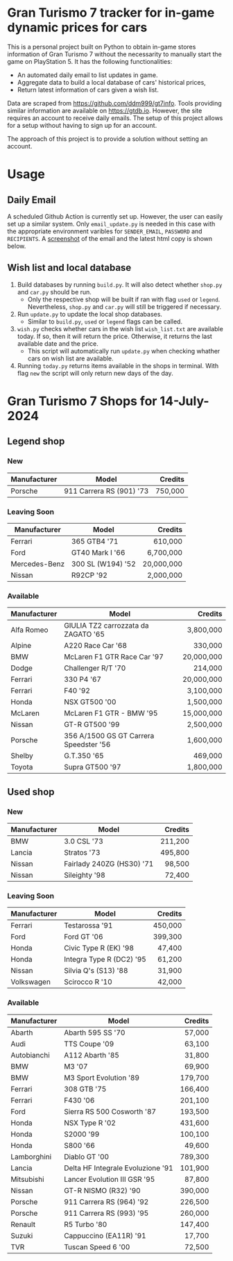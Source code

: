 # Gran Turismo 7 tracker for in-game dynamic prices for cars

This is a personal project built on Python to obtain in-game stores information of Gran Turismo 7 without the necessarity to manually start the game on PlayStation 5. It has the following functionalities:

- An automated daily email to list updates in game.
- Aggregate data to build a local database of cars' historical prices,
- Return latest information of cars given a wish list.

Data are scraped from https://github.com/ddm999/gt7info. Tools providing similar information are available on https://gtdb.io. However, the site requires an account to receive daily emails. The setup of this project allows for a setup without having to sign up for an account.

The approach of this project is to provide a solution without setting an account.

# Usage

## Daily Email

A scheduled Github Action is currently set up. However, the user can easily set up a similar system. Only `email_update.py` is needed in this case with the appropriate environment varibles for `SENDER_EMAIL`, `PASSWORD` and `RECIPIENTS`. A [screenshot](https://raw.githubusercontent.com/marcohoucheng/Gran-Turismo-7-Price-Tracker/main/data/email_screenshot.png) of the email and the latest html copy is shown below.

## Wish list and local database

1. Build databases by running `build.py`. It will also detect whether `shop.py` and `car.py` should be run.
    - Only the respective shop will be built if ran with flag `used` or `legend`. Nevertheless, `shop.py` and `car.py` will still be triggered if necessary.
2. Run `update.py` to update the local shop databases.
    - Similar to `build.py`, `used` or `legend` flags can be called.
3. `wish.py` checks whether cars in the wish list `wish_list.txt` are available today. If so, then it will return the price. Otherwise, it returns the last available date and the price.
    - This script will automatically run `update.py` when checking whather cars on wish list are available.
4. Running `today.py` returns items available in the shops in terminal. With flag `new` the script will only return new days of the day.


# Gran Turismo 7 Shops for 14-July-2024



## Legend shop

### New
 | Manufacturer | Model | Credits |
 | --- | --- | --: |
|Porsche|911 Carrera RS (901) '73|750,000|

### Leaving Soon
 | Manufacturer | Model | Credits |
 | --- | --- | --: |
|Ferrari|365 GTB4 '71|610,000|
|Ford|GT40 Mark I '66|6,700,000|
|Mercedes-Benz|300 SL (W194) '52|20,000,000|
|Nissan|R92CP '92|2,000,000|

### Available
 | Manufacturer | Model | Credits |
 | --- | --- | --: |
|Alfa Romeo|GIULIA TZ2 carrozzata da ZAGATO '65|3,800,000|
|Alpine|A220 Race Car '68|330,000|
|BMW|McLaren F1 GTR Race Car '97|20,000,000|
|Dodge|Challenger R/T '70|214,000|
|Ferrari|330 P4 '67|20,000,000|
|Ferrari|F40 '92|3,100,000|
|Honda|NSX GT500 '00|1,500,000|
|McLaren|McLaren F1 GTR - BMW '95|15,000,000|
|Nissan|GT-R GT500 '99|2,500,000|
|Porsche|356 A/1500 GS GT Carrera Speedster '56|1,600,000|
|Shelby|G.T.350 '65|469,000|
|Toyota|Supra GT500 '97|1,800,000|


## Used shop

### New
 | Manufacturer | Model | Credits |
 | --- | --- | --: |
|BMW|3.0 CSL '73|211,200|
|Lancia|Stratos '73|495,800|
|Nissan|Fairlady 240ZG (HS30) '71|98,500|
|Nissan|Sileighty '98|72,400|

### Leaving Soon
 | Manufacturer | Model | Credits |
 | --- | --- | --: |
|Ferrari|Testarossa '91|450,000|
|Ford|Ford GT '06|399,300|
|Honda|Civic Type R (EK) '98|47,400|
|Honda|Integra Type R (DC2) '95|61,200|
|Nissan|Silvia Q's (S13) '88|31,900|
|Volkswagen|Scirocco R '10|42,000|

### Available
 | Manufacturer | Model | Credits |
 | --- | --- | --: |
|Abarth|Abarth 595 SS '70|57,000|
|Audi|TTS Coupe '09|63,100|
|Autobianchi|A112 Abarth '85|31,800|
|BMW|M3 '07|69,900|
|BMW|M3 Sport Evolution '89|179,700|
|Ferrari|308 GTB '75|166,400|
|Ferrari|F430 '06|201,100|
|Ford|Sierra RS 500 Cosworth '87|193,500|
|Honda|NSX Type R '02|431,600|
|Honda|S2000 '99|100,100|
|Honda|S800 '66|49,600|
|Lamborghini|Diablo GT '00|789,300|
|Lancia|Delta HF Integrale Evoluzione '91|101,900|
|Mitsubishi|Lancer Evolution III GSR '95|87,800|
|Nissan|GT-R NISMO (R32) '90|390,000|
|Porsche|911 Carrera RS (964) '92|226,500|
|Porsche|911 Carrera RS (993) '95|260,000|
|Renault|R5 Turbo '80|147,400|
|Suzuki|Cappuccino (EA11R) '91|17,700|
|TVR|Tuscan Speed 6 '00|72,500|
